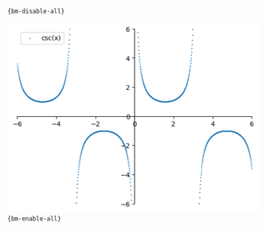 `{bm-disable-all}`

![Graph(s) of csc(x)](calculus_c96ee1bf17867fcb43d7a92317714c96.png)
`{bm-enable-all}`

